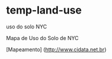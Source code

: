 # temp-land-use
uso do solo NYC


Mapa de Uso do Solo de NYC

[Mapeamento] (http://www.cidata.net.br)
